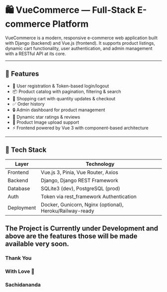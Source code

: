# 🛍️ VueCommerce — Full-Stack E-commerce Platform

VueCommerce is a modern, responsive e-commerce web application built with Django (backend) and Vue.js (frontend). It supports product listings, dynamic cart functionality, user authentication, and admin management with a RESTful API at its core.

---

## 🚀 Features

- 🧾 User registration & Token-based login/logout
- 📦 Product catalog with pagination, filtering & search
- 🛒 Shopping cart with quantity updates & checkout
- ✅ Order history
- 🔒 Admin dashboard for product management
- 🌟 Dynamic star ratings & reviews
- 📸 Product Image upload support
- ⚡ Frontend powered by Vue 3 with component-based architecture

---

## 📁 Tech Stack

| Layer       | Technology     |
|-------------|----------------|
| Frontend    | Vue.js 3, Pinia, Vue Router, Axios |
| Backend     | Django, Django REST Framework      |
| Database    | SQLite3 (dev), PostgreSQL (prod)   |
| Auth        | Token via rest_framework Authentication |
| Deployment  | Docker, Gunicorn, Nginx (optional), Heroku/Railway-ready |


## The Project is Currently under Development and above are the features those will be made available very soon.
### Thank You

### With Love 🧡
### Sachidananda

